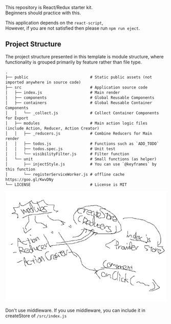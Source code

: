 This repository is React/Redux starter kit.  
Beginners should practice with this.

This application depends on the `react-script`,  
However, if you are not satisfied then please run `npm run eject`.

## Project Structure

The project structure presented in this template is module structure, where functionality is grouped primarily by feature rather than file type.

```
.
├── public                           # Static public assets (not imported anywhere in source code)
├── src                              # Application source code
│   ├── index.js                     # Main render
│   ├── components                   # Global Reusable Components
│   ├── containers                   # Global Reusable Container Components
│   │   └── _collect.js              # Collect Container Components for Export
│   ├── modules                      # Main action logic files (include Action, Reducer, Action Creator)
│   │   ├── _reducers.js             # Combine Reducers for Main render
│   │   ├── todos.js                 # Functions such as `ADD_TODO`
│   │   ├── todos.spec.js            # Unit test
│   │   └── visibilityFilter.js      # Filter function
│   └── unit                         # Small functions (as helper)
│       ├── injectStyle.js           # You can use `@keyframes` by this function
│       └── registerServiceWorker.js # offline cache https://goo.gl/KwvDNy
└── LICENSE                          # License is MIT
```

![structure](https://raw.githubusercontent.com/shiopon01/redux-starter-kit/images/structure.jpg)

Don't use middleware. If you use middleware, you can include it in createStore of `/src/index.js`
